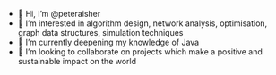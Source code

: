 - 👋 Hi, I’m @peteraisher
- 👀 I’m interested in algorithm design, network analysis, optimisation, graph data structures, simulation techniques
- 🌱 I’m currently deepening my knowledge of Java
- 💞️ I’m looking to collaborate on projects which make a positive and sustainable impact on the world

<!---
peteraisher/peteraisher is a ✨ special ✨ repository because its `README.md` (this file) appears on your GitHub profile.
You can click the Preview link to take a look at your changes.
--->
